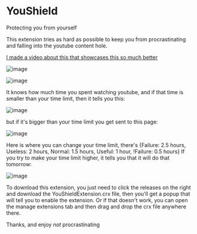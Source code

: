 # YouShield

Protecting you from yourself

This extension tries as hard as possible to keep you from procrastinating and falling into the youtube content hole.

[I made a video about this that showcases this so much better](https://www.youtube.com/watch?v=ws_C7kPUBiI)

![image](https://user-images.githubusercontent.com/82272898/206874034-234969ff-fbb0-4aaf-8f22-429ff0ce3441.png)

![image](https://user-images.githubusercontent.com/82272898/206874602-9703b17b-2c34-46e0-858e-dc105d537746.png)

It knows how much time you spent watching youtube, and if that time is smaller than your time limit, then it tells you this:

![image](https://user-images.githubusercontent.com/82272898/206874591-0ef6c20e-2d4d-4469-ba0d-b12354964bb0.png)

but if it's bigger than your time limit you get sent to this page:

![image](https://user-images.githubusercontent.com/82272898/206874157-6902a9ec-06f1-4e7a-a205-bf0a6df279c2.png)

Here is where you can change your time limit, there's {Failure: 2.5 hours, Useless: 2 hours, Normal: 1.5 hours, Useful: 1 hour, !Failure: 0.5 hours}
If you try to make your time limit higher, it tells you that it will do that tomorrow:

![image](https://user-images.githubusercontent.com/82272898/206874383-5e653aec-1878-47a7-b06d-1862b09def60.png)

To download this extension, you just need to click the releases on the right and download the YouShieldExtension.crx file, then you'll get a popup that will tell you to enable the extension. Or if that doesn't work, you can open the manage extensions tab and then drag and drop the crx file anywhere there.

Thanks, and enjoy *not* procrastinating
